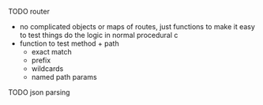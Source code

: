 TODO router
- no complicated objects or maps of routes, just functions to make it easy to test things do the logic in normal procedural c
- function to test method + path
	- exact match
	- prefix
	- wildcards
	- named path params

TODO json parsing